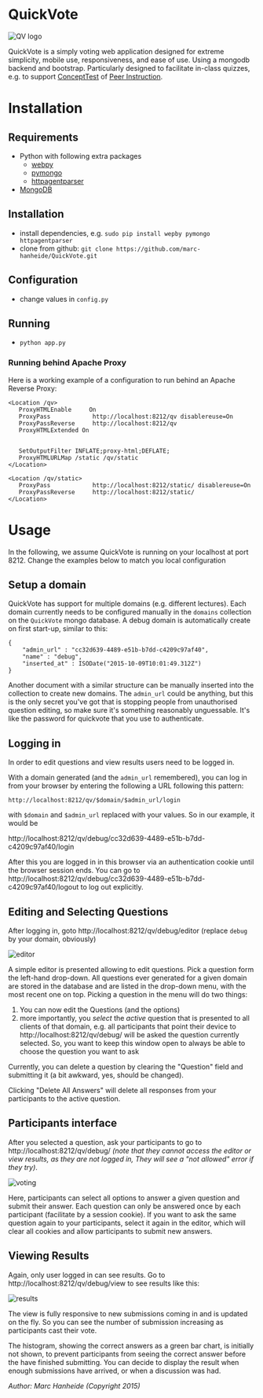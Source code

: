 # QuickVote

![QV logo](resources/qv_logo.png)

QuickVote is a simply voting web application designed for extreme simplicity, mobile use, responsiveness, and ease of use. Using a mongodb backend and bootstrap. Particularly designed to facilitate in-class quizzes, e.g. to support [ConceptTest](http://serc.carleton.edu/introgeo/interactive/conctest.html) of [Peer Instruction](https://en.wikipedia.org/wiki/Peer_instruction).

# Installation

## Requirements

* Python with following extra packages
  * [webpy](http://webpy.org/)
  * [pymongo](https://api.mongodb.org/python/current/)
  * [httpagentparser](https://pypi.python.org/pypi/httpagentparser)
* [MongoDB](https://www.mongodb.org/)

## Installation
* install dependencies, e.g. `sudo pip install wepby pymongo httpagentparser`
* clone from github: `git clone https://github.com/marc-hanheide/QuickVote.git`

## Configuration
* change values in `config.py`

## Running
* `python app.py`

### Running behind Apache Proxy

Here is a working example of a configuration to run behind an Apache Reverse Proxy:

```
<Location /qv>
   ProxyHTMLEnable     On
   ProxyPass            http://localhost:8212/qv disablereuse=On
   ProxyPassReverse     http://localhost:8212/qv
   ProxyHTMLExtended On


   SetOutputFilter INFLATE;proxy-html;DEFLATE;
   ProxyHTMLURLMap /static /qv/static
</Location>

<Location /qv/static>
   ProxyPass            http://localhost:8212/static/ disablereuse=On
   ProxyPassReverse     http://localhost:8212/static/
</Location>
```

# Usage

In the following, we assume QuickVote is running on your localhost at port 8212. Change the examples below to match you local configuration

## Setup a domain

QuickVote has support for multiple domains (e.g. different lectures). Each domain currently needs to be configured manually in the `domains` collection on the `QuickVote` mongo database. A debug domain is automatically create on first start-up, similar to this:

```
{
    "admin_url" : "cc32d639-4489-e51b-b7dd-c4209c97af40",
    "name" : "debug",
    "inserted_at" : ISODate("2015-10-09T10:01:49.312Z")
}
```

Another document with a similar structure can be manually inserted into the collection to create new domains. The `admin_url` could be anything, but this is the only secret you've got that is stopping people from unauthorised question editing, so make sure it's something reasonably unguessable. It's like the password for quickvote that you use to authenticate.

## Logging in

In order to edit questions and view results users need to be logged in.

With a domain generated (and the `admin_url` remembered), you can log in from your browser by entering the following a URL following this pattern:

`http://localhost:8212/qv/$domain/$admin_url/login`

with `$domain` and `$admin_url` replaced with your values. So in our example, it would be

http://localhost:8212/qv/debug/cc32d639-4489-e51b-b7dd-c4209c97af40/login

After this you are logged in in this browser via an authentication cookie until the browser session ends. You can go to http://localhost:8212/qv/debug/cc32d639-4489-e51b-b7dd-c4209c97af40/logout to log out explicitly.

## Editing and Selecting Questions

After logging in, goto http://localhost:8212/qv/debug/editor (replace `debug` by your domain, obviously)

![editor](resources/qv_editor.png)

A simple editor is presented allowing to edit questions. Pick a question form the left-hand drop-down. All questions ever generated for a given domain are stored in the database and are listed in the drop-down menu, with the most recent one on top. Picking a question in the menu will do two things:

1. You can now edit the Questions (and the options)
2. more importantly, you *select* the *active* question that is presented to all clients of that domain, e.g. all participants that point their device to http://localhost:8212/qv/debug/ will be asked the question currently selected. So, you want to keep this window open to always be able to choose the question you want to ask

Currently, you can delete a question by clearing the "Question" field and submitting it (a bit awkward, yes, should be changed). 

Clicking "Delete All Answers" will delete all responses from your participants to the active question.

## Participants interface

After you selected a question, ask your participants to go to http://localhost:8212/qv/debug/ *(note that they cannot access the editor or view results, as they are not logged in, They will see a "not allowed" error if they try)*. 

![voting](resources/qv_vote.png)

Here, participants can select all options to answer a given question and submit their answer. 
Each question can only be answered once by each participant (facilitate by a session cookie). If you want to ask the same question again to your participants, select it again in the editor, which will clear all cookies and allow participants to submit new answers.

## Viewing Results

Again, only user logged in can see results. Go to http://localhost:8212/qv/debug/view to see results like this:

![results](resources/qv_results.png)

The view is fully responsive to new submissions coming in and is updated on the fly. So you can see the number of submission increasing as participants cast their vote.

The histogram, showing the correct answers as a green bar chart, is initially not shown, to prevent participants from seeing the correct answer before the have finished submitting. You can decide to display the result when enough submissions have arrived, or when a discussion was had.



*Author: Marc Hanheide (Copyright 2015)*

